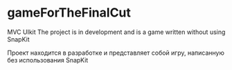 # gameForTheFinalCut
MVC UIkit 
The project is in development and is a game written without using SnapKit

Проект находится в разработке и представляет собой игру, написанную без использования SnapKit 
